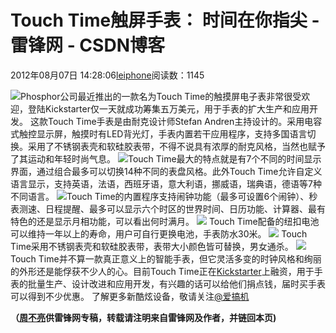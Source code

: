 
# Touch Time触屏手表： 时间在你指尖 - 雷锋网 - CSDN博客


2012年08月07日 14:28:06[leiphone](https://me.csdn.net/leiphone)阅读数：1145


![](http://www.leiphone.com/wp-content/uploads/2012/08/%E5%A4%B41.jpg)Phosphor公司最近推出的一款名为Touch
 Time的触摸屏电子表非常很受欢迎，登陆Kickstarter仅一天就成功筹集五万美元，用于手表的扩大生产和应用开发。
这款Touch Time手表是由耐克设计师Stefan Andren主持设计的。采用电容式触控显示屏，触摸时有LED背光灯，手表内置若干应用程序，支持多国语言切换。采用了不锈钢表壳和软硅胶表带，不得不说具有浓厚的耐克风格，当然也赋予了其运动和年轻时尚气息。
![](http://www.leiphone.com/wp-content/uploads/2012/08/touch-time2.png)Touch
 Time最大的特点就是有7个不同的时间显示界面，通过组合最多可以切换14种不同的表盘风格。此外Touch Time允许自定义语言显示，支持英语，法语，西班牙语，意大利语，挪威语，瑞典语，德语等7种不同语言。
![](http://www.leiphone.com/wp-content/uploads/2012/08/TOUCH-TIME3.jpg)Touch
 Time的内置程序支持闹钟功能（最多可设置6个闹钟）、秒表测速、日程提醒、最多可以显示六个时区的世界时间、日历功能、计算器、最有特色的还是显示月相功能，可以看出何时满月。
![](http://www.leiphone.com/wp-content/uploads/2012/08/touch-time4.png)
Touch Time配备的纽扣电池可以维持一年以上的寿命，用户可自行更换电池，手表防水30米。
![](http://www.leiphone.com/wp-content/uploads/2012/08/touch-time5.png)
Touch Time采用不锈钢表壳和软硅胶表带，表带大小颜色皆可替换，男女通杀。
![](http://www.leiphone.com/wp-content/uploads/2012/08/TOUCH-TIME1.jpg)
Touch Time并不算一款真正意义上的智能手表，但它灵活多变的时钟风格和绚丽的外形还是能俘获不少人的心。目前Touch Time正在[Kickstarter](http://www.kickstarter.com/projects/touchtime/touch-time-digital-watch-with-touch-screen)上融资，用于手表的批量生产、设计改进和应用开发，有兴趣的话可以给他们捐点钱，届时买手表可以得到不少优惠。
了解更多新酷炫设备，敬请关注[@爱搞机](http://weibo.com/u/2708473010)

**（****[周不亮](http://www.leiphone.com/author/%E5%91%A8%E4%B8%8D%E4%BA%AE)****供****雷锋网****专稿，转载请注明来自雷锋网及作者，并链回本页)**

